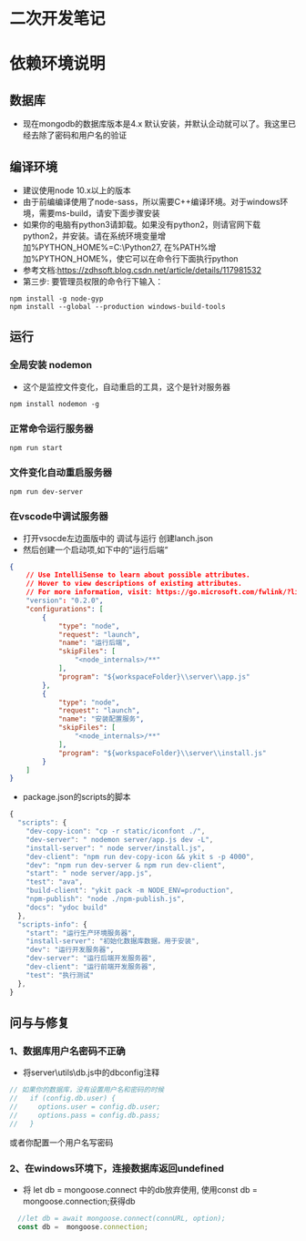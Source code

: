 # 二次开发笔记

# 依赖环境说明
## 数据库
- 现在mongodb的数据库版本是4.x 默认安装，并默认企动就可以了。我这里已经去除了密码和用户名的验证
## 编译环境
- 建议使用node 10.x以上的版本
- 由于前编编译使用了node-sass，所以需要C++编译环境。对于windows环境，需要ms-build，请安下面步骤安装
- 如果你的电脑有python3请卸载。如果没有python2，则请官网下载python2，并安装。请在系统环境变量增加%PYTHON_HOME%=C:\Python27, 在%PATH%增加%PYTHON_HOME%，使它可以在命令行下面执行python
- 参考文档:https://zdhsoft.blog.csdn.net/article/details/117981532
- 第三步: 要管理员权限的命令行下输入：
```BAT
npm install -g node-gyp
npm install --global --production windows-build-tools
```


## 运行
### 全局安装 nodemon
- 这个是监控文件变化，自动重启的工具，这个是针对服务器
```BAT
npm install nodemon -g
```
### 正常命令运行服务器
```BAT
npm run start
```
### 文件变化自动重启服务器
```BAT
npm run dev-server
```

### 在vscode中调试服务器
- 打开vsocde左边面版中的 调试与运行 创建lanch.json
- 然后创建一个启动项,如下中的”运行后端“
```json
{
    // Use IntelliSense to learn about possible attributes.
    // Hover to view descriptions of existing attributes.
    // For more information, visit: https://go.microsoft.com/fwlink/?linkid=830387
    "version": "0.2.0",
    "configurations": [
        {
            "type": "node",
            "request": "launch",
            "name": "运行后端",
            "skipFiles": [
                "<node_internals>/**"
            ],
            "program": "${workspaceFolder}\\server\\app.js"
        },
        {
            "type": "node",
            "request": "launch",
            "name": "安装配置服务",
            "skipFiles": [
                "<node_internals>/**"
            ],
            "program": "${workspaceFolder}\\server\\install.js"
        }
    ]
}

```


- package.json的scripts的脚本
```javascript
{
  "scripts": {
    "dev-copy-icon": "cp -r static/iconfont ./",
    "dev-server": " nodemon server/app.js dev -L",
    "install-server": " node server/install.js",
    "dev-client": "npm run dev-copy-icon && ykit s -p 4000",
    "dev": "npm run dev-server & npm run dev-client",
    "start": " node server/app.js",
    "test": "ava",
    "build-client": "ykit pack -m NODE_ENV=production",
    "npm-publish": "node ./npm-publish.js",
    "docs": "ydoc build"
  },
  "scripts-info": {
    "start": "运行生产环境服务器",
    "install-server": "初始化数据库数据，用于安装",
    "dev": "运行开发服务器",
    "dev-server": "运行后端开发服务器",
    "dev-client": "运行前端开发服务器",
    "test": "执行测试"
  },
}
```
## 问与与修复
### 1、数据库用户名密码不正确
- 将server\utils\db.js中的dbconfig注释
```javascript
// 如果你的数据库，没有设置用户名和密码的时候
//   if (config.db.user) {
//     options.user = config.db.user;
//     options.pass = config.db.pass;
//   }
```
或者你配置一个用户名写密码
### 2、在windows环境下，连接数据库返回undefined
- 将 let db = mongoose.connect 中的db放弃使用, 使用const db =  mongoose.connection;获得db
```javascript
  //let db = await mongoose.connect(connURL, option);
  const db =  mongoose.connection;
```
